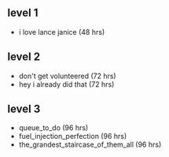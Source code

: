 ## level 1
- i love lance janice (48 hrs)

## level 2
- don't get volunteered (72 hrs)
- hey i already did that (72 hrs)

## level 3
- queue_to_do (96 hrs)
- fuel_injection_perfection (96 hrs)
- the_grandest_staircase_of_them_all (96 hrs)
